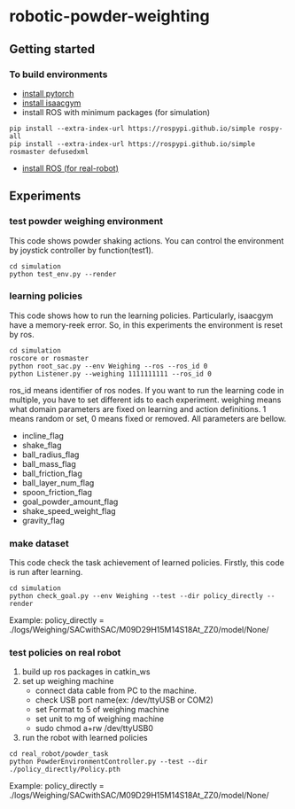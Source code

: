 # robotic-powder-weighting

## Getting started

### To build environments
- [install pytorch](https://pytorch.org/get-started/locally/)
- [install isaacgym](https://developer.nvidia.com/isaac-gym)
- install ROS with minimum packages (for simulation)
```
pip install --extra-index-url https://rospypi.github.io/simple rospy-all
pip install --extra-index-url https://rospypi.github.io/simple rosmaster defusedxml
```
- [install ROS (for real-robot)](http://wiki.ros.org/ROS/Installation)

## Experiments

### test powder weighing environment
This code shows powder shaking actions.
You can control the environment by joystick controller by function(test1).

```
cd simulation
python test_env.py --render
```

### learning policies
This code shows how to run the learning policies.
Particularly, isaacgym have a memory-reek error.
So, in this experiments the environment is reset by ros.
```
cd simulation
roscore or rosmaster
python root_sac.py --env Weighing --ros --ros_id 0
python Listener.py --weighing 1111111111 --ros_id 0
```
ros_id means identifier of ros nodes.
If you want to run the learning code in multiple, you have to set different ids to each experiment.
weighing means what domain parameters are fixed on learning and action definitions.
1 means random or set, 0 means fixed or removed.
All parameters are bellow.
- incline_flag
- shake_flag
- ball_radius_flag
- ball_mass_flag
- ball_friction_flag
- ball_layer_num_flag
- spoon_friction_flag
- goal_powder_amount_flag
- shake_speed_weight_flag
- gravity_flag


### make dataset
This code check the task achievement of learned policies.
Firstly, this code is run after learning.
```
cd simulation
python check_goal.py --env Weighing --test --dir policy_directly --render
```
Example: policy_directly = ./logs/Weighing/SACwithSAC/M09D29H15M14S18At_ZZ0/model/None/

### test policies on real robot
1. build up ros packages in catkin_ws
2. set up weighing machine
   - connect data cable from PC to the machine.
   - check USB port name(ex: /dev/ttyUSB or COM2)
   - set Format to 5 of weighing machine
   - set unit to mg of weighing machine
   - sudo chmod a+rw /dev/ttyUSB0
3. run the robot with learned policies
```
cd real_robot/powder_task
python PowderEnvironmentController.py --test --dir ./policy_directly/Policy.pth
```
Example: policy_directly = ./logs/Weighing/SACwithSAC/M09D29H15M14S18At_ZZ0/model/None/
